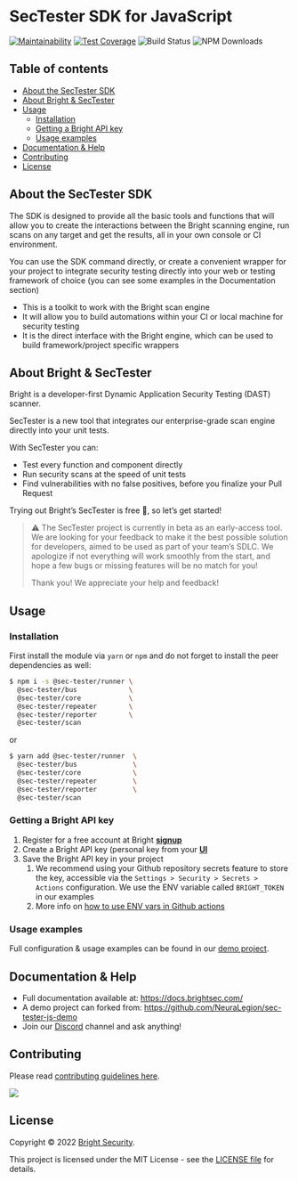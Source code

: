 # SecTester SDK for JavaScript

[![Maintainability](https://api.codeclimate.com/v1/badges/68d2f22b6a9e1e38ed21/maintainability)](https://codeclimate.com/github/NeuraLegion/sec-tester-js/maintainability)
[![Test Coverage](https://api.codeclimate.com/v1/badges/68d2f22b6a9e1e38ed21/test_coverage)](https://codeclimate.com/github/NeuraLegion/sec-tester-js/test_coverage)
![Build Status](https://github.com/NeuraLegion/sec-tester-js/actions/workflows/coverage.yml/badge.svg?branch=master&event=push)
![NPM Downloads](https://img.shields.io/npm/dw/@sec-tester/core)

## Table of contents

- [About the SecTester SDK](#about-the-sectester-sdk)
- [About Bright & SecTester](#about-bright--sectester)
- [Usage](#usage)
  - [Installation](#installation)
  - [Getting a Bright API key](#getting-a-bright-api-key)
  - [Usage examples](#usage-examples)
- [Documentation & Help](#documentation--help)
- [Contributing](#contributing)
- [License](#license)

## About the SecTester SDK

The SDK is designed to provide all the basic tools and functions that will allow you to create the interactions between the Bright scanning engine, run scans on any target and get the results, all in your own console or CI environment.

You can use the SDK command directly, or create a convenient wrapper for your project to integrate security testing directly into your web or testing framework of choice (you can see some examples in the Documentation section)

- This is a toolkit to work with the Bright scan engine
- It will allow you to build automations within your CI or local machine for security testing
- It is the direct interface with the Bright engine, which can be used to build framework/project specific wrappers

## About Bright & SecTester

Bright is a developer-first Dynamic Application Security Testing (DAST) scanner.

SecTester is a new tool that integrates our enterprise-grade scan engine directly into your unit tests.

With SecTester you can:

- Test every function and component directly
- Run security scans at the speed of unit tests
- Find vulnerabilities with no false positives, before you finalize your Pull Request

Trying out Bright’s SecTester is free 💸, so let’s get started!

> ⚠️ The SecTester project is currently in beta as an early-access tool. We are looking for your feedback to make it the best possible solution for developers, aimed to be used as part of your team’s SDLC. We apologize if not everything will work smoothly from the start, and hope a few bugs or missing features will be no match for you!
>
> Thank you! We appreciate your help and feedback!

## Usage

### Installation

First install the module via `yarn` or `npm` and do not forget to install the peer dependencies as well:

```bash
$ npm i -s @sec-tester/runner \
  @sec-tester/bus             \
  @sec-tester/core            \
  @sec-tester/repeater        \
  @sec-tester/reporter        \
  @sec-tester/scan
```

or

```bash
$ yarn add @sec-tester/runner  \
  @sec-tester/bus              \
  @sec-tester/core             \
  @sec-tester/repeater         \
  @sec-tester/reporter         \
  @sec-tester/scan
```

### Getting a Bright API key

1.  Register for a free account at Bright [**signup**](https://app.neuralegion.com/signup)
2.  Create a Bright API key (personal key from your [**UI**](https://docs.brightsec.com/docs/manage-your-personal-account#manage-your-personal-api-keys-authentication-tokens)
3.  Save the Bright API key in your project
    1.  We recommend using your Github repository secrets feature to store the key, accessible via the `Settings > Security > Secrets > Actions` configuration. We use the ENV variable called `BRIGHT_TOKEN` in our examples
    2.  More info on [how to use ENV vars in Github actions](https://docs.github.com/en/actions/learn-github-actions/environment-variables)

### Usage examples

Full configuration & usage examples can be found in our [demo project](https://github.com/NeuraLegion/sec-tester-js-demo).

## Documentation & Help

- Full documentation available at: https://docs.brightsec.com/
- A demo project can forked from: https://github.com/NeuraLegion/sec-tester-js-demo
- Join our [Discord](https://discord.gg/jy9BB7twtG) channel and ask anything!

## Contributing

Please read [contributing guidelines here](./CONTRIBUTING.md).

<a href="https://github.com/NeuraLegion/sec-tester-js/graphs/contributors">
  <img src="https://contrib.rocks/image?repo=NeuraLegion/sec-tester-js"/>
</a>

## License

Copyright © 2022 [Bright Security](https://brightsec.com/).

This project is licensed under the MIT License - see the [LICENSE file](LICENSE) for details.
